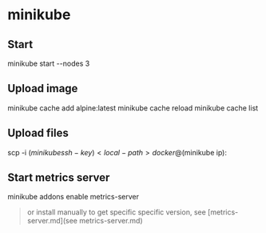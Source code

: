 # minikube

## Start
minikube start --nodes 3

## Upload image
minikube cache add alpine:latest
minikube cache reload
minikube cache list

## Upload files
scp -i $(minikube ssh-key) <local-path> docker@$(minikube ip):<remote-path>

## Start metrics server
minikube addons enable metrics-server
> or install manually to get specific specific version, see [metrics-server.md](see metrics-server.md)
